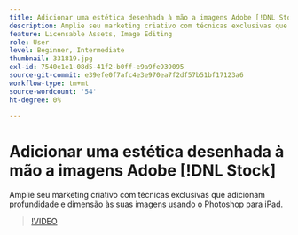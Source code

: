 ```yaml
---
title: Adicionar uma estética desenhada à mão a imagens Adobe [!DNL Stock] nativas
description: Amplie seu marketing criativo com técnicas exclusivas que adicionam profundidade e dimensão às suas imagens usando o Photoshop para iPad
feature: Licensable Assets, Image Editing
role: User
level: Beginner, Intermediate
thumbnail: 331819.jpg
exl-id: 7540e1e1-08d5-41f2-b0ff-e9a9fe939095
source-git-commit: e39efe0f7afc4e3e970ea7f2df57b51bf17123a6
workflow-type: tm+mt
source-wordcount: '54'
ht-degree: 0%

---
```


# Adicionar uma estética desenhada à mão a imagens Adobe [!DNL Stock]

Amplie seu marketing criativo com técnicas exclusivas que adicionam profundidade e dimensão às suas imagens usando o Photoshop para iPad.

>[!VIDEO](https://video.tv.adobe.com/v/331819?hidetitle=true)
